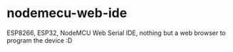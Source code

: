 # nodemecu-web-ide
ESP8266,  ESP32,  NodeMCU Web Serial IDE, nothing but a web browser to program the device :D
